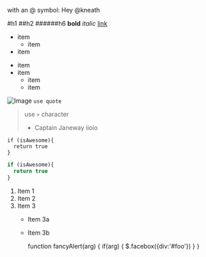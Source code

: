 with an @ symbol: Hey @kneath


#h1
##h2
######h6
**bold**
*italic*
[link](http://google.com)
* item
  * item
* item
- item
- item 
  - item
  - item
  
![Image](https://octodex.github.com/images/yaktocat.png)
`use quote`

> use `>` character
> - Captain Janeway
> iioio

```
if (isAwesome){
  return true
}
```
```javascript
if (isAwesome){
  return true
}
```
1. Item 1
2. Item 2
3. Item 3
   * Item 3a
   * Item 3b
  
     function fancyAlert(arg) {
      if(arg) {
        $.facebox({div:'#foo'})
      }
     }

